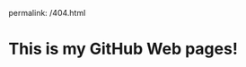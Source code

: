 permalink: /404.html
<!DOCTYPE html>
<html lang="en">
<head>
    <meta charset="UTF-8">
    <meta http-equiv="X-UA-Compatible" content="IE=edge">
    <meta name="viewport" content="width=device-width, initial-scale=1.0">
    <title>My site!</title>
</head>
<body>
    <h1>This is my GitHub Web pages!</h1>
</body>
</html>
